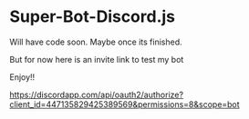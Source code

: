 # Super-Bot-Discord.js
Will have code soon. Maybe once its finished.

But for now here is an invite link to test my bot

Enjoy!!

https://discordapp.com/api/oauth2/authorize?client_id=447135829425389569&permissions=8&scope=bot
